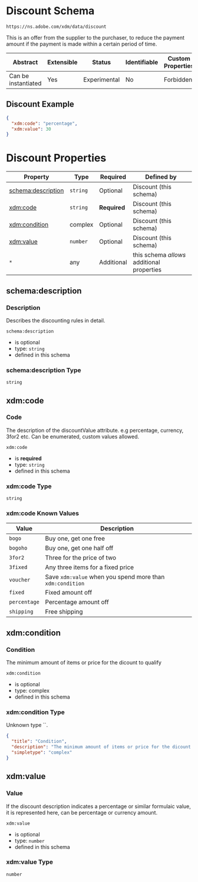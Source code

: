 
# Discount Schema

```
https://ns.adobe.com/xdm/data/discount
```

This is an offer from the supplier to the purchaser, to reduce the payment amount if the payment is made within a certain period of time.

| Abstract | Extensible | Status | Identifiable | Custom Properties | Additional Properties | Defined In |
|----------|------------|--------|--------------|-------------------|-----------------------|------------|
| Can be instantiated | Yes | Experimental | No | Forbidden | Permitted | [data/discount.schema.json](data/discount.schema.json) |

## Discount Example
```json
{
  "xdm:code": "percentage",
  "xdm:value": 30
}
```

# Discount Properties

| Property | Type | Required | Defined by |
|----------|------|----------|------------|
| [schema:description](#schemadescription) | `string` | Optional | Discount (this schema) |
| [xdm:code](#xdmcode) | `string` | **Required** | Discount (this schema) |
| [xdm:condition](#xdmcondition) | complex | Optional | Discount (this schema) |
| [xdm:value](#xdmvalue) | `number` | Optional | Discount (this schema) |
| `*` | any | Additional | this schema *allows* additional properties |

## schema:description
### Description

Describes the discounting rules in detail. 

`schema:description`
* is optional
* type: `string`
* defined in this schema

### schema:description Type


`string`






## xdm:code
### Code

The description of the discountValue attribute. e.g percentage, currency, 3for2 etc. Can be enumerated, custom values allowed.

`xdm:code`
* is **required**
* type: `string`
* defined in this schema

### xdm:code Type


`string`



### xdm:code Known Values
| Value | Description |
|-------|-------------|
| `bogo` | Buy one, get one free |
| `bogoho` | Buy one, get one half off |
| `3for2` | Three for the price of two |
| `3fixed` | Any three items for a fixed price |
| `voucher` | Save `xdm:value` when you spend more than `xdm:condition` |
| `fixed` | Fixed amount off |
| `percentage` | Percentage amount off |
| `shipping` | Free shipping |




## xdm:condition
### Condition

The minimum amount of items or price for the dicount to qualify

`xdm:condition`
* is optional
* type: complex
* defined in this schema

### xdm:condition Type

Unknown type ``.

```json
{
  "title": "Condition",
  "description": "The minimum amount of items or price for the dicount to qualify",
  "simpletype": "complex"
}
```





## xdm:value
### Value

If the discount description indicates a percentage or similar formulaic value, it is represented here, can be percentage or currency amount.

`xdm:value`
* is optional
* type: `number`
* defined in this schema

### xdm:value Type


`number`






